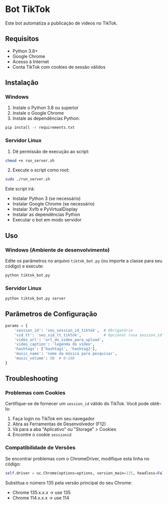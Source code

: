 # Bot TikTok

Este bot automatiza a publicação de vídeos no TikTok.

## Requisitos

- Python 3.8+
- Google Chrome
- Acesso à Internet
- Conta TikTok com cookies de sessão válidos

## Instalação

### Windows

1. Instale o Python 3.8 ou superior
2. Instale o Google Chrome
3. Instale as dependências Python:
```bash
pip install -r requirements.txt
```

### Servidor Linux

1. Dê permissão de execução ao script:
```bash
chmod +x run_server.sh
```

2. Execute o script como root:
```bash
sudo ./run_server.sh
```

Este script irá:
- Instalar Python 3 (se necessário)
- Instalar Google Chrome (se necessário)
- Instalar Xvfb e PyVirtualDisplay
- Instalar as dependências Python
- Executar o bot em modo servidor

## Uso

### Windows (Ambiente de desenvolvimento)

Edite os parâmetros no arquivo `tiktok_bot.py` (ou importe a classe para seu código) e execute:

```bash
python tiktok_bot.py
```

### Servidor Linux

```bash
python tiktok_bot.py server
```

## Parâmetros de Configuração

```python
params = {
    'session_id': 'seu_session_id_tiktok',  # Obrigatório
    'sid_tt': 'seu_sid_tt_tiktok',          # Opcional (usa session_id como padrão)
    'video_url': 'url_do_video_para_upload',
    'video_caption': 'legenda do vídeo',
    'hashtags': ['hashtag1', 'hashtag2'],
    'music_name': 'nome da música para pesquisar',
    'music_volume': 50  # 0-100
}
```

## Troubleshooting

### Problemas com Cookies

Certifique-se de fornecer um `session_id` válido do TikTok. Você pode obtê-lo:
1. Faça login no TikTok em seu navegador
2. Abra as Ferramentas de Desenvolvedor (F12)
3. Vá para a aba "Aplicativo" ou "Storage" > Cookies
4. Encontre o cookie `sessionid`

### Compatibilidade de Versões

Se encontrar problemas com o ChromeDriver, modifique esta linha no código:
```python
self.driver = uc.Chrome(options=options, version_main=135, headless=False)
```

Substitua o número 135 pela versão principal do seu Chrome:
- Chrome 135.x.x.x → use 135
- Chrome 114.x.x.x → use 114 